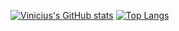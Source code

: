 [![Vinicius's GitHub stats](https://github-readme-stats.vercel.app/api?username=viniciusueharaweb&hide=stars&show_icons=true&theme=react)](https://github.com/viniciusueharaweb)
[![Top Langs](https://github-readme-stats.vercel.app/api/top-langs/?username=viniciusueharaweb&layout=compact&theme=react)](https://github.com/viniciusueharaweb/github-readme-stats)
